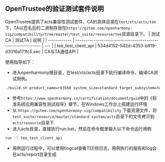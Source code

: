 ## OpenTrustee的验证测试套件说明
OpenTrustee提供了acts兼容性测试套件，CA的具体目录在`test/xts/acts/tee`下，TA以签名后的二进制存放在`https://gitee.com/openharmony-sig/compatibility/tree/master/test_suite/resource/tee`资源目录下。
| 测试CA     | 测试TA                                                         | 说明 |
| ------------ | ------------------------------------------------------------ | --- |
| tee_test_client_api     | 534d4152-542d-4353-b919-d3016a171fc5.sec | CA与TA通信API |

使用指导如下：
- 进入openharmony根目录，在test/xts/acts目录下执行编译命令，编译CA测试用例。

```Bash
./build.sh product_name=rk3568 system_size=standard target_subsystem=tee
```

- 参考`https://www.openharmony.cn/certification/document/guid`中的《标准系统应用兼容性测试指导》章节，在Windows工作台上搭建运行环境
- 从 `https://gitee.com/openharmony-sig/compatibility` 下载资源文件，将`test_suite/resource/master/standard system/acts`目录下的文件拷贝到`acts/resource`目录下
- 进入acts目录，直接执行run.bat，然后在命令框里输入以下命令运行用例

```Bash
run -l tee_test_client_api
```
- 用例运行过程中，可以使用tlogcat查看TEE侧日志，用例执行的报告和log会在acts/report目录生成
